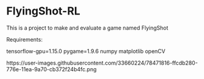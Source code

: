 # FlyingShot-RL
This is a project to make and evaluate a game named FlyingShot


Requirements:
  
  tensorflow-gpu=1.15.0
  pygame=1.9.6
  numpy
  matplotlib
  openCV
  
  <div>
    https://user-images.githubusercontent.com/33660224/78471816-ffcdb280-776e-11ea-9a70-cb372f24b4fc.png
  </div>
  
  
